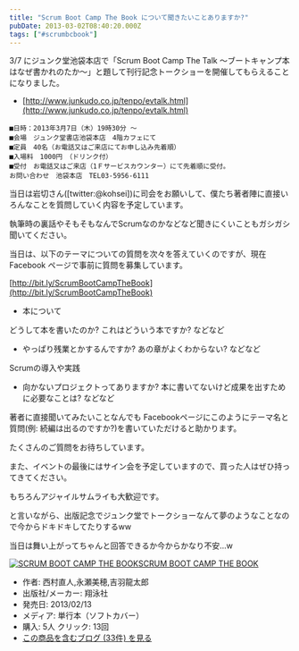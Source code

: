 ```yaml
---
title: "Scrum Boot Camp The Book について聞きたいことありますか?"
pubDate: 2013-03-02T08:40:20.000Z
tags: ["#scrumbcbook"]
---
```


3/7 にジュンク堂池袋本店で「Scrum Boot Camp The Talk 〜ブートキャンプ本はなぜ書かれのたか〜」と題して刊行記念トークショーを開催してもらえることになりました。

- [http://www.junkudo.co.jp/tenpo/evtalk.html](http://www.junkudo.co.jp/tenpo/evtalk.html)

```
■日時：2013年3月7日（木）19時30分 〜 
■会場　ジュンク堂書店池袋本店　4階カフェにて
■定員　40名（お電話又はご来店にてお申し込み先着順）
■入場料　1000円　（ドリンク付）
■受付　お電話又はご来店（1Ｆサービスカウンター）にて先着順に受付。
お問い合わせ　池袋本店　TEL03-5956-6111
```
当日は岩切さん([twitter:@kohsei])に司会をお願いして、僕たち著者陣に直接いろんなことを質問していく内容を予定しています。

執筆時の裏話やそもそもなんでScrumなのかなどなど聞きにくいこともガシガシ聞いてください。

当日は、以下のテーマについての質問を次々を答えていくのですが、現在 Facebook ページで事前に質問を募集しています。

[http://bit.ly/ScrumBootCampTheBook](http://bit.ly/ScrumBootCampTheBook)

- 本について

どうして本を書いたのか? これはどういう本ですか? などなど
- やっぱり残業とかするんですか? あの章がよくわからない? などなど

Scrumの導入や実践
- 向かないプロジェクトってありますか? 本に書いてないけど成果を出すために必要なことは? などなど

著者に直接聞いてみたいことなんでも
Facebookページにこのようにテーマ名と質問(例: 続編は出るのですか?)を書いていただけると助かります。

たくさんのご質問をお待ちしています。

また、イベントの最後にはサイン会を予定していますので、買った人はぜひ持ってきてください。

もちろんアジャイルサムライも大歓迎です。

と言いながら、出版記念でジュンク堂でトークショーなんて夢のようなことなので今からドキドキしてたりするww

当日は舞い上がってちゃんと回答できるか今からかなり不安...w

[![SCRUM BOOT CAMP THE BOOK](https://images-fe.ssl-images-amazon.com/images/I/51q3GMM3rjL._SL160_.jpg)](http://www.amazon.co.jp/exec/obidos/ASIN/4798129712/nawoto07-22/)[SCRUM BOOT CAMP THE BOOK](http://www.amazon.co.jp/exec/obidos/ASIN/4798129712/nawoto07-22/)

- 作者: 西村直人,永瀬美穂,吉羽龍太郎
- 出版社/メーカー: 翔泳社
- 発売日: 2013/02/13
- メディア: 単行本（ソフトカバー）
- 購入: 5人 クリック: 13回
- [この商品を含むブログ (33件) を見る](http://d.hatena.ne.jp/asin/4798129712/nawoto07-22)